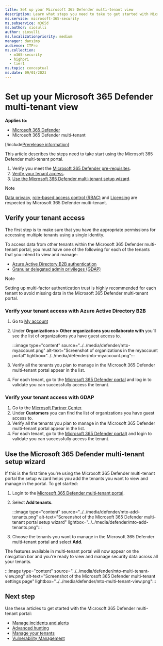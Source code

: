 ```yaml
---
title: Set up your Microsoft 365 Defender multi-tenant view
description: Learn what steps you need to take to get started with Microsoft 365 Defender multi-tenant view
ms.service: microsoft-365-security
ms.subservice: m365d
ms.author: siosulli
author: siosulli
ms.localizationpriority: medium
manager: dansimp
audience: ITPro
ms.collection: 
  - m365-security
  - highpri
  - tier1
ms.topic: conceptual
ms.date: 09/01/2023
---
```


# Set up your Microsoft 365 Defender multi-tenant view

**Applies to:**

- [Microsoft 365 Defender](https://go.microsoft.com/fwlink/?linkid=2118804)
- Microsoft 365 Defender multi-tenant

[!include[Prerelease information](../../includes/prerelease.md)]

This article describes the steps need to take start using the Microsoft 365 Defender multi-tenant portal.

1. Verify you meet the [Microsoft 365 Defender pre-requisites](prerequisites.md).
2. [Verify your tenant access](#verify-your-tenant-access).
3. [Use the Microsoft 365 Defender multi-tenant setup wizard](use-the-microsoft-365-defender-multi-tenant-setup-wizard).

>[!Note]
> [Data privacy](data-privacy.md), [role-based access control (RBAC)](m365d-permissions.md) and [Licensing](prerequisites#licensing-requirements) are respected by Microsoft 365 Defender multi-tenant.

## Verify your tenant access

The first step is to make sure that you have the appropriate permissions for accessing multiple tenants using a single identity.

To access data from other tenants within the Microsoft 365 Defender multi-tenant portal, you must have one of the following for each of the tenants that you intend to view and manage:

- [Azure Active Directory B2B authentication](/azure/active-directory/external-identities/what-is-b2b)
- [Granular delegated admin privileges (GDAP)](/partner-center/gdap-introduction)

>[!Note]
> Setting up multi-factor authentication trust is highly recommended for each tenant to avoid missing data in the Microsoft 365 Defender multi-tenant portal.

### Verify your tenant access with Azure Active Directory B2B

1. Go to [My account](https://myaccount.microsoft.com/organizations)
2. Under **Organizations > Other organizations you collaborate with** you’ll see the list of organizations you have guest access to.

   :::image type="content" source="../../media/defender/mto-myaccount.png" alt-text="Screenshot of organizations in the myaccount portal" lightbox="../../media/defender/mto-myaccount.png":::

3. Verify all the tenants you plan to manage in the Microsoft 365 Defender multi-tenant portal appear in the list.
4. For each tenant, go to the [Microsoft 365 Defender portal](https://security.microsoft.com/?tid=tenant_id) and log in to validate you can successfully access the tenant.

### Verify your tenant access with GDAP

1. Go to the [Microsoft Partner Center](https://partner.microsoft.com/commerce/granularadminaccess/list).
2. Under **Customers** you can find the list of organizations you have guest access to.
3. Verify all the tenants you plan to manage in the Microsoft 365 Defender multi-tenant portal appear in the list.
4. For each tenant, go to the [Microsoft 365 Defender portal)](https://security.microsoft.com/?tid=tenant_id) and login to validate you can successfully access the tenant.

## Use the Microsoft 365 Defender multi-tenant setup wizard

If this is the first time you're using the Microsoft 365 Defender multi-tenant portal the setup wizard helps you add the tenants you want to view and manage in the portal. To get started:

1. Login to the [Microsoft 365 Defender multi-tenant portal](https://mto.security.microsoft.com/).
2. Select **Add tenants**.

   :::image type="content" source="../../media/defender/mto-add-tenants.png" alt-text="Screenshot of the Microsoft 365 Defender multi-tenant portal setup wizard" lightbox="../../media/defender/mto-add-tenants.png":::

3. Choose the tenants you want to manage in the Microsoft 365 Defender multi-tenant portal and select **Add**.

The features available in multi-tenant portal will now appear on the navigation bar and you're ready to view and manage security data across all your tenants.

   :::image type="content" source="../../media/defender/mto-multi-tenant-view.png" alt-text="Screenshot of the Microsoft 365 Defender multi-tenant settings page" lightbox="../../media/defender/mto-multi-tenant-view.png":::

## Next step

Use these articles to get started with the Microsoft 365 Defender multi-tenant portal:

- [Manage incidents and alerts](./mto-incidents-alerts.md)
- [Advanced hunting](./mto-advanced-hunting.md)
- [Manage your tenants](./mto-tenants.md)
- [Vulnerability Management](./mto-dashboard.md)
